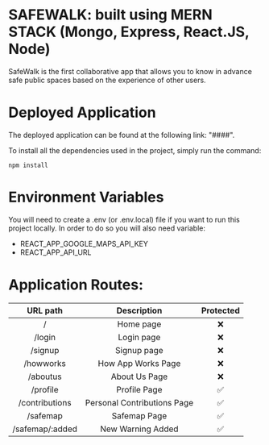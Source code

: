 # SAFEWALK: built using MERN STACK (Mongo, Express, React.JS, Node)

SafeWalk is the first collaborative app that allows you to know in advance safe public spaces based on the experience of other users.

# Deployed Application

The deployed application can be found at the following link: "####".

To install all the dependencies used in the project, simply run the command:

```
npm install
```

# Environment Variables

You will need to create a .env (or .env.local) file if you want to run this project locally. In order to do so you will also need variable:

- REACT_APP_GOOGLE_MAPS_API_KEY
- REACT_APP_API_URL

# Application Routes:

|              URL path               |        Description        | Protected |
| :---------------------------------: | :-----------------------: | :-------: |
|                  /                  |         Home page         |    ❌     |
|               /login                |        Login page         |    ❌     |
|               /signup               |        Signup page        |    ❌     |
|              /howworks              |    How App Works Page     |    ❌     |
|              /aboutus               |       About Us Page       |    ❌     |
|            /profile                 |     Profile Page          |    ✅     |
|            /contributions           |Personal Contributions Page|    ✅     |
|            /safemap                 |     Safemap Page          |    ✅     |
|          /safemap/:added            |    New Warning Added      |    ✅     |


